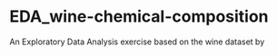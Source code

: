 # EDA_wine-chemical-composition
An Exploratory Data Analysis exercise based on the wine dataset by 

